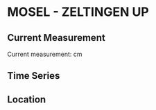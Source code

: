 # MOSEL - ZELTINGEN UP

## Current Measurement

Current measurement: <Value topic="rivers/pegel-online/MOSEL/ZELTINGEN-UP/measurementValue"/> cm

## Time Series

<TimeSeries topic="rivers/pegel-online/MOSEL/ZELTINGEN-UP/measurementValue" period="week" />

## Location

<WorldMap>
  <Marker lat="49.9501803446192" lon="7.016038265799192" labelTopic="rivers/pegel-online/MOSEL/ZELTINGEN-UP/measurementValue" />
</WorldMap>

